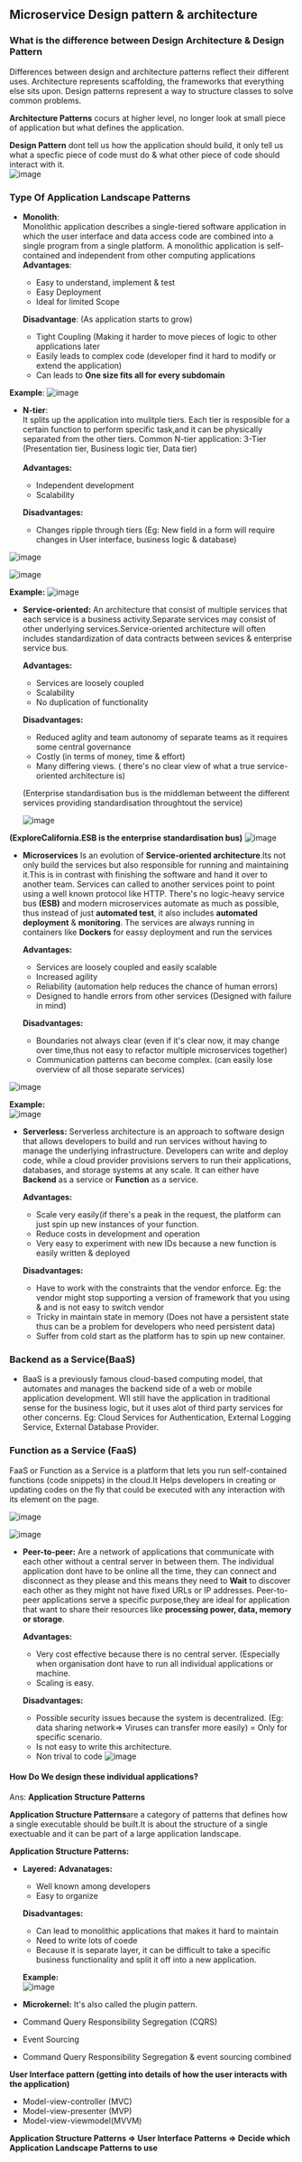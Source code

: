 ## Microservice Design pattern & architecture
### What is the difference between Design Architecture & Design Pattern
Differences between design and architecture patterns reflect their different uses. Architecture represents scaffolding, the frameworks that everything else sits upon. Design patterns represent a way to structure classes to solve common problems.

**Architecture Patterns** cocurs at higher level, no longer look at small piece of application but what defines the application.

**Design Pattern** dont tell us how the application should build, it only tell us what a specfic piece of code must do & what other piece of code should interact with it.
<br>
![image](https://user-images.githubusercontent.com/56182367/186626222-eb0cdf76-5db9-41a0-83bc-abba4b9926ca.png)

### Type Of Application Landscape Patterns
- **Monolith**: <br>Monolithic application describes a single-tiered software application in which the user interface and data access code are combined into a single program from a single platform. A monolithic application is self-contained and independent from other computing applications
<br>**Advantages**:
  - Easy to understand, implement & test
  - Easy Deployment
  - Ideal for limited Scope


  **Disadvantage**: (As application starts to grow)
  - Tight Coupling (Making it harder to move pieces of logic to other applications later
  - Easily leads to complex code (developer find it hard to modify or extend the application)
  - Can leads to **One size fits all for every subdomain**
  
**Example**:
![image](https://user-images.githubusercontent.com/56182367/186792681-beb448e4-34b0-4c33-b731-36e9e8c9ba45.png)

- **N-tier**: <br> It splits up the application into mulitple tiers. Each tier is resposible for a certain function to perform specific task,and it can be physically separated from the other tiers. Common N-tier application: 3-Tier (Presentation tier, Business logic tier, Data tier)<br>
 <br> **Advantages:**
  - Independent development
  - Scalability
  
  **Disadvantages:**
  - Changes ripple through tiers (Eg: New field in a form will require changes in User interface, business logic & database)
  
![image](https://user-images.githubusercontent.com/56182367/186804002-fe886341-e39f-49f6-96b4-2bdfeed32422.png)


![image](https://user-images.githubusercontent.com/56182367/186792107-8fc4dcb0-944a-46c4-b8dc-1a94915bc80c.png)

**Example:** ![image](https://user-images.githubusercontent.com/56182367/186792494-9f4deb90-8be3-4f78-8aa4-d144925feeb1.png)

- **Service-oriented:** An architecture that consist of multiple services that each service is a business activity.Separate services may consist of other underlying services.Service-oriented architecture will often includes standardization of data contracts between sevices & enterprise service bus.

  **Advantages:**
  - Services are loosely coupled
  - Scalability
  - No duplication of functionality
  
  **Disadvantages:**
  - Reduced aglity and team autonomy of separate teams as it requires some central governance
  - Costly (in terms of money, time & effort)
  - Many differing views. ( there's no clear view of what a true service-oriented architecture is)
  
  (Enterprise standardisation bus is the middleman betweent the different services providing standardisation throughtout the service)
  
  ![image](https://user-images.githubusercontent.com/56182367/186794042-183bd688-2f30-47fe-b044-44a15c1fed54.png)

**(ExploreCalifornia.ESB is the enterprise standardisation bus)**
![image](https://user-images.githubusercontent.com/56182367/186795755-b2460c1d-1f89-4e78-999a-63a0cd3682dc.png)

- **Microservices** Is an evolution of **Service-oriented architecture**.Its not only build the services but also responsible for running and maintaining it.This is in contrast with finishing the software and hand it over to another team. Services can called to another services point to point using a well known protocol like HTTP. There's no logic-heavy service bus **(ESB)** and modern microservices automate as much as possible, thus instead of just **automated test**, it also includes **automated deployment** & **monitoring**. The services are always running in containers like **Dockers** for eassy deployment and run the services

  **Advantages:**
  - Services are loosely coupled and easily scalable
  - Increased agility
  - Reliability (automation help reduces the chance of human errors)
  - Designed to handle errors from other services (Designed with failure in mind)
  
  **Disadvantages:**
  - Boundaries not always clear (even if it's clear now, it may change over time,thus not easy to refactor multiple microservices together)
  - Communication patterns can become complex. (can easily lose overview of all those separate services)
  
![image](https://user-images.githubusercontent.com/56182367/186803076-36f97a52-0a9d-4839-ba5d-42a5a9f8dc45.png)

**Example:**<br>
![image](https://user-images.githubusercontent.com/56182367/186804301-db5c5d51-8a6c-4457-9106-2d03889f6515.png)

- **Serverless:** Serverless architecture is an approach to software design that allows developers to build and run services without having to manage the underlying infrastructure. Developers can write and deploy code, while a cloud provider provisions servers to run their applications, databases, and storage systems at any scale. It can either have **Backend** as a service or **Function** as a service.

  **Advantages:**
  - Scale very easily(if there's a peak in the request, the platform can just spin up new instances of your function.
  - Reduce costs in development and operation
  - Very easy to experiment with new IDs because a new function is easily written & deployed
  
  **Disadvantages:**
  - Have to work with the constraints that the vendor enforce. Eg: the vendor might stop supporting a version of framework that you using & and is not easy to switch vendor
  - Tricky in maintain state in memory (Does not have a persistent state thus can be a problem for developers who need persistent data)
  - Suffer from cold start as the platform has to spin up new container.
 
 ### Backend as a Service(BaaS)
 - BaaS is a previously famous cloud-based computing model, that automates and manages the backend side of a web or mobile application development. Wll still have the application in traditional sense for the business logic, but it uses alot of third party services for other concerns. Eg: Cloud Services for Authentication, External Logging Service, External Database Provider.
  
 ### Function as a Service (FaaS)
 FaaS or Function as a Service is a platform that lets you run self-contained functions (code snippets) in the cloud.It Helps developers in creating or updating codes on the fly that could be executed with any interaction with its element on the page.

 ![image](https://user-images.githubusercontent.com/56182367/186810512-26fc7c32-e609-4879-81f5-b2abe9d42a9a.png)

  ![image](https://user-images.githubusercontent.com/56182367/186809152-b599b830-f91d-4402-9b12-ddf1773080c5.png)

- **Peer-to-peer:**
 Are a network of applications that communicate with each other without a central server in between them. The individual application dont have to be online all the time, they can connect and disconnect as they please and this means they need to **Wait** to discover each other as they might not have fixed URLs or IP addresses. Peer-to-peer applications serve a specific purpose,they are ideal for application that want to share their resources like **processing power, data, memory or storage**.

  **Advantages:**
  - Very cost effective because there is no central server. (Especially when organisation dont have to run all individual applications or machine.
  - Scaling is easy. 
  
  **Disadvantages:**
  - Possible security issues because the system is decentralized. (Eg: data sharing network=> Viruses can transfer more easily)
  = Only for specific scenario.
  - Is not easy to write this architecture.
  - Non trival to code
![image](https://user-images.githubusercontent.com/56182367/186834080-fd3bcf50-4623-4d2b-a938-b296603242af.png)


#### How Do We design these individual applications?
Ans: **Application Structure Patterns**

**Application Structure Patterns**are a category of patterns that defines how a single executable should be built.It is about the structure of a single exectuable and it can be part of a large application landscape.

**Application Structure Patterns:**

- **Layered:**
  **Advanatages:**
  - Well known among developers
  - Easy to organize
  
  **Disadvantages:**
  - Can lead to monolithic applications that makes it hard to maintain
  - Need to write lots of coede
  - Because it is separate layer, it can be difficult to take a specific business functionality and split it off into a new application.
  
  **Example:**<br>
  ![image](https://user-images.githubusercontent.com/56182367/186835161-4c7e5d2b-d93d-4234-a601-38ace9b022e3.png)

- **Microkernel:** It's also called the plugin pattern.

- Command Query Responsibility Segregation (CQRS)
- Event Sourcing
- Command Query Responsibility Segregation & event sourcing combined

**User Interface pattern (getting into details of how the user interacts with the application)**
- Model-view-controller (MVC)
- Model-view-presenter (MVP)
- Model-view-viewmodel(MVVM)

**Application Structure Patterns => User Interface Patterns => Decide which Application Landscape Patterns to use**



